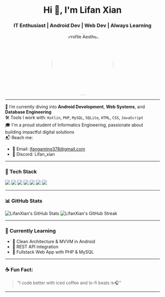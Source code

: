<h1 align="center">Hi 👋, I'm Lifan Xian</h1>
<h3 align="center">IT Enthusiast | Android Dev | Web Dev | Always Learning</h3>

<p align="center">
  <img src="[https://i.pinimg.com/564x/36/e0/f5/36e0f59872e9fd4e5a2cfa2d7f1c88e4.jpg](https://www.bing.com/images/search?view=detailV2&ccid=PqePkkcN&id=82B0B293426B2C8F470EACE47CFA83F635E44C80&thid=OIP.PqePkkcNmgmApqsuutRSRwHaE8&mediaurl=https%3a%2f%2fwww.umn.ac.id%2fwp-content%2fuploads%2f2022%2f10%2frear-view-programmer-working-all-night-long1.jpg&exph=4912&expw=7360&q=profile+aestetic+teknik+informatika&simid=608032216247117049&FORM=IRPRST&ck=41A18A887B46926FDAE07AC2BDD6FC49&selectedIndex=77&itb=0&ajaxhist=0&ajaxserp=0)" alt="Profile Aesthetic" width="200" style="border-radius: 50%" />
</p>

---

🌱 I’m currently diving into **Android Development**, **Web Systems**, and **Database Engineering**  
🛠️ Tools I work with: `Kotlin`, `PHP`, `MySQL`, `SQLite`, `HTML`, `CSS`, `JavaScript`  
🎓 I'm a proud student of Informatics Engineering, passionate about building impactful digital solutions  
📬 Reach me:
- 📧 Email: ifangaming378@gmail.com  
- 💬 Discord: Lifan_xian

---

### 🚀 Tech Stack

<p align="left">
  <img src="https://img.shields.io/badge/Kotlin-7F52FF?style=for-the-badge&logo=kotlin&logoColor=white" />
  <img src="https://img.shields.io/badge/Android-3DDC84?style=for-the-badge&logo=android&logoColor=white" />
  <img src="https://img.shields.io/badge/PHP-777BB4?style=for-the-badge&logo=php&logoColor=white" />
  <img src="https://img.shields.io/badge/MySQL-005C84?style=for-the-badge&logo=mysql&logoColor=white" />
  <img src="https://img.shields.io/badge/SQLite-003B57?style=for-the-badge&logo=sqlite&logoColor=white" />
  <img src="https://img.shields.io/badge/HTML-E34F26?style=for-the-badge&logo=html5&logoColor=white" />
  <img src="https://img.shields.io/badge/CSS-1572B6?style=for-the-badge&logo=css3&logoColor=white" />
</p>

---

### 📊 GitHub Stats
<p align="left">
  <img src="https://github-readme-stats.vercel.app/api?username=LifanXian&show_icons=true&theme=tokyonight" alt="LifanXian's GitHub Stats" />
  <img src="https://github-readme-streak-stats.herokuapp.com/?user=LifanXian&theme=tokyonight" alt="LifanXian's GitHub Streak" />
</p>

---

### 🧠 Currently Learning
- 🔹 Clean Architecture & MVVM in Android
- 🔹 REST API integration
- 🔹 Fullstack Web App with PHP & MySQL

---

### ☕ Fun Fact:
> "I code better with iced coffee and lo-fi beats ☕🎧"

---

